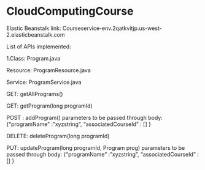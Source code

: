 # CloudComputingCourse
Elastic Beanstalk link: Courseservice-env.2qatkvitjp.us-west-2.elasticbeanstalk.com 

List of APIs implemented:

1.Class: Program.java

Resource: ProgramResource.java

Service: ProgramService.java

GET: getAllPrograms()

GET: getProgram(long programId)

POST : addProgram() 
parameters to be passed through body: {“programName” :”xyzstring”, “associatedCourseId” : [] }

DELETE: deleteProgram(long programId)

PUT: updateProgram(long programId, Program prog) 
parameters to be passed through body: {“programName” :”xyzstring”, “associatedCourseId” : [] }



